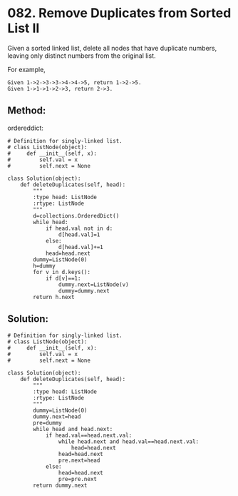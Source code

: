 # 082. Remove Duplicates from Sorted List II

Given a sorted linked list, delete all nodes that have duplicate numbers, leaving only distinct numbers from the original list.

For example,

    Given 1->2->3->3->4->4->5, return 1->2->5.
    Given 1->1->1->2->3, return 2->3.
    
## Method:

ordereddict:

    # Definition for singly-linked list.
    # class ListNode(object):
    #     def __init__(self, x):
    #         self.val = x
    #         self.next = None
    
    class Solution(object):
        def deleteDuplicates(self, head):
            """
            :type head: ListNode
            :rtype: ListNode
            """
            d=collections.OrderedDict()
            while head:
                if head.val not in d:
                    d[head.val]=1
                else:
                    d[head.val]+=1
                head=head.next
            dummy=ListNode(0)
            h=dummy
            for v in d.keys():
                if d[v]==1:
                    dummy.next=ListNode(v)
                    dummy=dummy.next
            return h.next
            
## Solution:

    # Definition for singly-linked list.
    # class ListNode(object):
    #     def __init__(self, x):
    #         self.val = x
    #         self.next = None
    
    class Solution(object):
        def deleteDuplicates(self, head):
            """
            :type head: ListNode
            :rtype: ListNode
            """
            dummy=ListNode(0)
            dummy.next=head
            pre=dummy
            while head and head.next:
                if head.val==head.next.val:
                    while head.next and head.val==head.next.val:
                        head=head.next
                    head=head.next
                    pre.next=head
                else:
                    head=head.next
                    pre=pre.next
            return dummy.next
